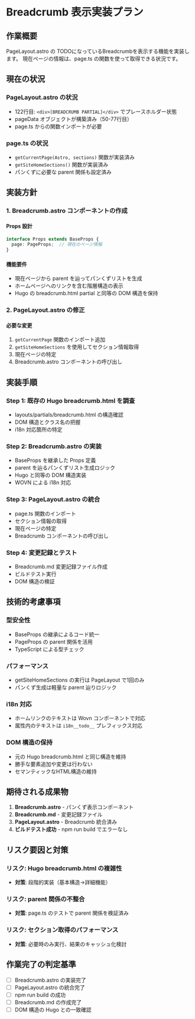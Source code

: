 # Breadcrumb 表示実装プラン

## 作業概要

PageLayout.astro の TODOになっているBreadcrumbを表示する機能を実装します。
現在ページの情報は、page.ts の関数を使って取得できる状況です。

## 現在の状況

### PageLayout.astro の状況
- 122行目: `<div>[BREADCRUMB PARTIAL]</div>` でプレースホルダー状態
- pageData オブジェクトが構築済み（50-77行目）
- page.ts からの関数インポートが必要

### page.ts の状況
- `getCurrentPage(Astro, sections)` 関数が実装済み
- `getSiteHomeSections()` 関数が実装済み
- パンくずに必要な parent 関係も設定済み

## 実装方針

### 1. Breadcrumb.astro コンポーネントの作成

#### Props 設計
```typescript
interface Props extends BaseProps {
  page: PageProps;  // 現在のページ情報
}
```

#### 機能要件
- 現在ページから parent を辿ってパンくずリストを生成
- ホームページへのリンクを含む階層構造の表示
- Hugo の breadcrumb.html partial と同等の DOM 構造を保持

### 2. PageLayout.astro の修正

#### 必要な変更
1. `getCurrentPage` 関数のインポート追加
2. `getSiteHomeSections` を使用してセクション情報取得
3. 現在ページの特定
4. Breadcrumb.astro コンポーネントの呼び出し

## 実装手順

### Step 1: 既存の Hugo breadcrumb.html を調査
- layouts/partials/breadcrumb.html の構造確認
- DOM 構造とクラス名の把握
- i18n 対応箇所の特定

### Step 2: Breadcrumb.astro の実装
- BaseProps を継承した Props 定義
- parent を辿るパンくずリスト生成ロジック
- Hugo と同等の DOM 構造実装
- WOVN による i18n 対応

### Step 3: PageLayout.astro の統合
- page.ts 関数のインポート
- セクション情報の取得
- 現在ページの特定
- Breadcrumb コンポーネントの呼び出し

### Step 4: 変更記録とテスト
- Breadcrumb.md 変更記録ファイル作成
- ビルドテスト実行
- DOM 構造の検証

## 技術的考慮事項

### 型安全性
- BaseProps の継承によるコード統一
- PageProps の parent 関係を活用
- TypeScript による型チェック

### パフォーマンス
- getSiteHomeSections の実行は PageLayout で1回のみ
- パンくず生成は軽量な parent 辿りロジック

### i18n 対応
- ホームリンクのテキストは Wovn コンポーネントで対応
- 属性内のテキストは `i18n__todo__` プレフィックス対応

### DOM 構造の保持
- 元の Hugo breadcrumb.html と同じ構造を維持
- 勝手な要素追加や変更は行わない
- セマンティックなHTML構造の維持

## 期待される成果物

1. **Breadcrumb.astro** - パンくず表示コンポーネント
2. **Breadcrumb.md** - 変更記録ファイル
3. **PageLayout.astro** - Breadcrumb 統合済み
4. **ビルドテスト成功** - npm run build でエラーなし

## リスク要因と対策

### リスク: Hugo breadcrumb.html の複雑性
- **対策**: 段階的実装（基本構造→詳細機能）

### リスク: parent 関係の不整合
- **対策**: page.ts のテストで parent 関係を検証済み

### リスク: セクション取得のパフォーマンス
- **対策**: 必要時のみ実行、結果のキャッシュ化検討

## 作業完了の判定基準

- [ ] Breadcrumb.astro の実装完了
- [ ] PageLayout.astro の統合完了
- [ ] npm run build の成功
- [ ] Breadcrumb.md の作成完了
- [ ] DOM 構造の Hugo との一致確認
